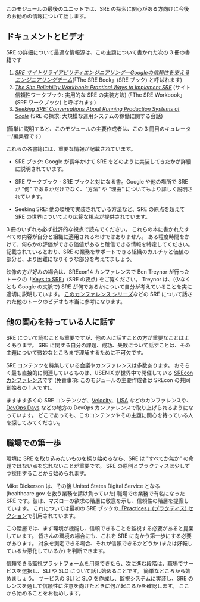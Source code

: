 このモジュールの最後のユニットでは、SRE の探索に関心がある方向けに今後のお勧めの情報について話します。 

## <a name="reading-and-watching"></a>ドキュメントとビデオ

SRE の詳細について最適な情報源は、この主題について書かれた次の 3 冊の書籍です

1. [_SRE サイトリライアビリティエンジニアリング―Googleの信頼性を支えるエンジニアリングチーム_](http://shop.oreilly.com/product/0636920041528.do)(「The SRE Book」(SRE ブック) と呼ばれます)
1. [_The Site Reliability Workbook: Practical Ways to Implement SRE_](http://shop.oreilly.com/product/0636920132448.do) (サイト信頼性ワークブック: 実用的な SRE の実装方法) (「The SRE Workbook」(SRE ワークブック) と呼ばれます)
1. [_Seeking SRE: Conversations About Running Production Systems at Scale_](http://shop.oreilly.com/product/0636920063964.do) (SRE の探求: 大規模な運用システムの稼働に関する会話)

(簡単に説明すると、このモジュールの主要作成者は、この 3 冊目のキュレーター/編集者です)

これらの各書籍には、重要な情報が記載されています。

- SRE ブック: Google が長年かけて SRE をどのように実装してきたかが詳細に説明されています。

- SRE ワークブック - SRE ブックと対になる書。Google や他の場所で SRE が "何" であるかだけでなく、"方法" や "理由" についてもより詳しく説明されています。

- Seeking SRE: 他の環境で実装されている方法など、SRE の原点を超えて SRE の世界についてより広範な視点が提供されています。

3 冊のいずれも必ず批評的な視点で読んでください。 これらの本に書かれたすべての内容が自分と組織に適用されるわけではありません。 ある程度時間をかけて、何らかの評価ができる価値があると確信できる情報を特定してください。 記載されているとおり、SRE の業務をサポートできる組織のカルチャと価値の部分と、より困難になりそうな部分を考えてましょう。

映像の方が好みの場合は、SREcon14 カンファレンスで Ben Treynor が行ったトークの「[Keys to SRE](https://www.usenix.org/conference/srecon14/technical-sessions/presentation/keys-sre)」(SRE の要点) をご覧ください。 Treynor は、(少なくとも Google の文脈で) SRE が何であるかについて自分が考えていることを実に適切に説明しています。 [このカンファレンス シリーズ](https://www.usenix.org/conferences/byname/925)などの SRE について話された他のトークのビデオも本当に参考になります。

## <a name="talk-to-other-interested-people"></a>他の関心を持っている人に話す

SRE について読むことも重要ですが、他の人に話すことの方が重要なことはよくあります。 SRE に関する自分の課題、成功、失敗について話すことは、その主題について微妙なところまで理解するために不可欠です。 

SRE コンテンツを特集している会議やカンファレンスは多数あります。 おそらく最も直接的に関連しているものは、USENIX が世界中で開催している [SREcon カンファレンス](https://www.usenix.org/conferences/byname/925)です (免責事項: このモジュールの主要作成者は SREcon の共同創始者の 1 人です)。

ますます多くの SRE コンテンツが、[Velocity](https://conferences.oreilly.com/velocity)、[LISA](https://www.usenix.org/conferences/byname/5) などのカンファレンスや、[DevOps Days](https://www.devopsdays.org) などの地方の DevOps カンファレンスで取り上げられるようになっています。 どこであっても、このコンテンツやその主題に関心を持っている人を探してみてください。

## <a name="first-steps-at-work"></a>職場での第一歩

環境に SRE を取り込みたいものを探り始めるなら、SRE は "すべてか無か" の命題ではない点を忘れないことが重要です。  SRE の原則とプラクティスは少しずつ採用することから始められます。

Mike Dickerson は、その後 United States Digital Service となる (healthcare.gov を救う業務を請け負っていた) 職場での業務で有名になった SRE です。彼は、マズローの欲求の階層に敬意を示し、信頼性の階層を提案しています。 これについては最初の SRE ブックの[「Practices」(プラクティス) セクション](https://landing.google.com/sre/book/chapters/part3.html)で引用されています。

この階層では、まず環境が機能し、信頼できることを監視する必要があると提案しています。 皆さんの環境の場合にも、これを SRE に向かう第一歩にする必要があります。 対象を測定できる場合、それが信頼できるかどうか (または好転しているか悪化しているか) を判断できます。

信頼できる監視プラットフォームを用意できたら、次に進む段階は、職場でサービスを選択し、SLI や SLO について話し始めることです。 簡単なところから始めましょう。 サービスの SLI と SLO を作成し、監視システムに実装し、SRE のレンズを通して信頼性に注意を向けたときに何が起こるかを確認します。 ここから始めることをお勧めします。
